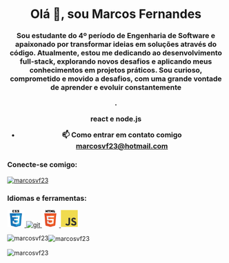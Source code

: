 <h1 align="center">Olá 👋, sou Marcos Fernandes</h1>
<h3 align="center">Sou estudante do 4º período de Engenharia de Software e apaixonado por transformar ideias em soluções através do código. Atualmente, estou me dedicando ao desenvolvimento full-stack, explorando novos desafios e aplicando meus conhecimentos em projetos práticos. Sou curioso, comprometido e movido a desafios, com uma grande vontade de aprender e evoluir constantemente

.

**react e node.js**

- 📫 Como entrar em contato comigo **marcosvf23@hotmail.com**

<h3 align="left">Conecte-se comigo:</h3>
<p align="left">
<a href="https://linkedin.com/in/marcosvf23" target="blank"><img align="center" src="https://raw.githubusercontent.com/rahuldkjain/github-profile-readme-generator/master/src/images/icons/Social/linked-in-alt.svg" alt="marcosvf23" height="30" width="40" /></a>
</p>

<h3 align="left">Idiomas e ferramentas:</h3>
<p align="left"> <a href="https://www.w3schools.com/css/" target="_blank" rel="noreferrer"> <img src="https://raw.githubusercontent.com/devicons/devicon/master/icons/css3/css3-original-wordmark.svg" alt="css3" width="40" height="40"/> </a> <a href="https://git-scm.com/" target="_blank" rel="noreferrer"> <img src="https://www.vectorlogo.zone/logos/git-scm/git-scm-icon.svg" alt="git" width="40" height="40"/> </a> <a href="https://www.w3.org/html/" target="_blank" rel="noreferrer"> <img src="https://raw.githubusercontent.com/devicons/devicon/master/icons/html5/html5-original-wordmark.svg" alt="html5" width="40" height="40"/> </a> <a href="https://developer.mozilla.org/en-US/docs/Web/JavaScript" target="_blank" rel="noreferrer"> <img src="https://raw.githubusercontent.com/devicons/devicon/master/icons/javascript/javascript-original.svg" alt="javascript" width="40" height="40"/> </a> </p>

<p><img align="left" src="https://github-readme-stats.vercel.app/api/top-langs?username=marcosvf23&show_icons=true&locale=en&layout=compact" alt="marcosvf23" /></p>

<p> <img align="center" src="https://github-readme-stats.vercel.app/api?username=marcosvf23&show_icons=true&locale=en" alt="marcosvf23" /></p>

<p><img align="center" src="https://github-readme-streak-stats.herokuapp.com/?user=marcosvf23&" alt="marcosvf23" /></p>
